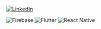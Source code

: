 [![LinkedIn](https://img.shields.io/badge/LinkedIn-%230077B5.svg?logo=linkedin&logoColor=white)](https://linkedin.com/in/www.linkedin.com/in/noosrat-rahman) 

![Firebase](https://img.shields.io/badge/firebase-%23039BE5.svg?style=for-the-badge&logo=firebase) ![Flutter](https://img.shields.io/badge/Flutter-%2302569B.svg?style=for-the-badge&logo=Flutter&logoColor=white) ![React Native](https://img.shields.io/badge/react_native-%2320232a.svg?style=for-the-badge&logo=react&logoColor=%2361DAFB)
